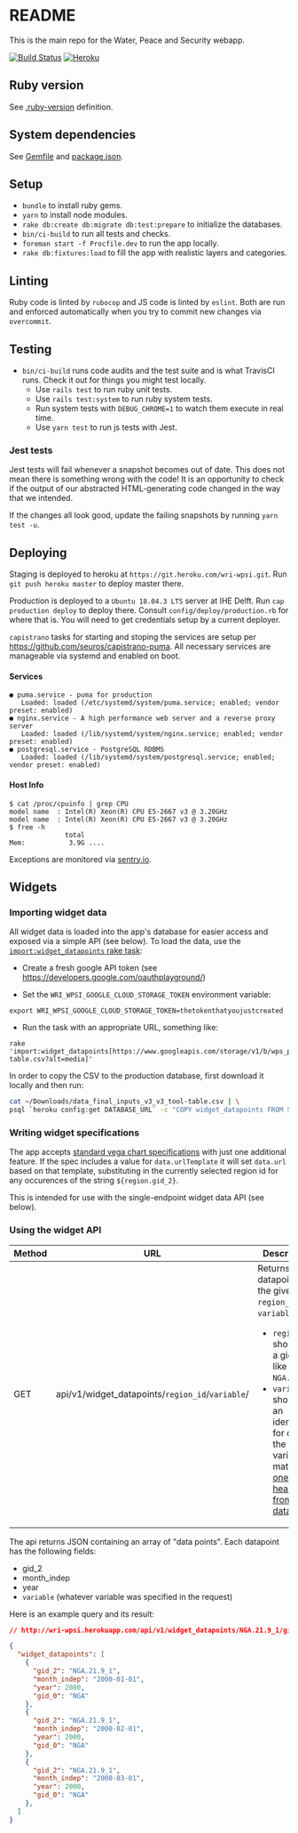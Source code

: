 # README

This is the main repo for the Water, Peace and Security webapp.

[![Build Status](https://travis-ci.com/greenriver/wri-wpsi.svg?token=EQywZqAdUXLYyppSoTji&branch=master)](https://travis-ci.com/greenriver/wri-wpsi)
[![Heroku](http://heroku-badge.herokuapp.com/?app=wri-wpsi&style=flat&svg=1)](https://dashboard.heroku.com/apps/wri-wpsi)

## Ruby version

See [.ruby-version](/.ruby-version) definition.

## System dependencies

See [Gemfile](/Gemfile) and [package.json](/package.json).

## Setup

* `bundle` to install ruby gems.
* `yarn` to install node modules.
* `rake db:create db:migrate db:test:prepare` to initialize the databases.
* `bin/ci-build` to run all tests and checks.
* `foreman start -f Procfile.dev` to run the app locally.
* `rake db:fixtures:load` to fill the app with realistic layers and categories.

## Linting

Ruby code is linted by `rubocop` and JS code is linted by `eslint`. Both are run and enforced automatically when you try to commit new changes via `overcommit`.

## Testing

* `bin/ci-build` runs code audits and the test suite and is what TravisCI runs. Check it out for things you might test locally.
  * Use `rails test` to run ruby unit tests.
  * Use `rails test:system` to run ruby system tests.
  * Run system tests with `DEBUG_CHROME=1` to watch them execute in real time.
  * Use `yarn test` to run js tests with Jest.

### Jest tests

Jest tests will fail whenever a snapshot becomes out of date. This does not mean there is something wrong with the code! It is an opportunity to check if the output of our abstracted HTML-generating code changed in the way that we intended.

If the changes all look good, update the failing snapshots by running `yarn test -u`.

## Deploying

Staging is deployed to heroku at `https://git.heroku.com/wri-wpsi.git`. Run `git push heroku master` to deploy master there.

Production is deployed to a `Ubuntu 18.04.3 LTS` server at IHE Delft. Run `cap production deploy` to deploy there. Consult
`config/deploy/production.rb` for where that is. You will need to get credentials setup by a current deployer.

`capistrano` tasks for starting and stoping the services are setup per https://github.com/seuros/capistrano-puma.  All necessary services are manageable via systemd and enabled on boot.


#### Services
```
● puma.service - puma for production
   Loaded: loaded (/etc/systemd/system/puma.service; enabled; vendor preset: enabled)
● nginx.service - A high performance web server and a reverse proxy server
   Loaded: loaded (/lib/systemd/system/nginx.service; enabled; vendor preset: enabled)
● postgresql.service - PostgreSQL RDBMS
   Loaded: loaded (/lib/systemd/system/postgresql.service; enabled; vendor preset: enabled)
```
#### Host Info
```
$ cat /proc/cpuinfo | grep CPU
model name  : Intel(R) Xeon(R) CPU E5-2667 v3 @ 3.20GHz
model name  : Intel(R) Xeon(R) CPU E5-2667 v3 @ 3.20GHz
$ free -h
              total
Mem:           3.9G ....
```

Exceptions are monitored via [sentry.io](https://sentry.io/organizations/green-river/issues/?project=1484102).

## Widgets

### Importing widget data

All widget data is loaded into the app's database for easier access and exposed via a simple API (see below). To load the data, use the [`import:widget_datapoints` rake task](/lib/tasks/import.rake):

* Create a fresh google API token (see https://developers.google.com/oauthplayground/)

* Set the `WRI_WPSI_GOOGLE_CLOUD_STORAGE_TOKEN` environment variable:

```
export WRI_WPSI_GOOGLE_CLOUD_STORAGE_TOKEN=thetokenthatyoujustcreated
```

* Run the task with an appropriate URL, something like:

```
rake 'import:widget_datapoints[https://www.googleapis.com/storage/v1/b/wps_pillar1a/o/data_final%2finputs%2fv3%2fv3_tool-table.csv?alt=media]'
```

In order to copy the CSV to the production database, first download it locally and then run:

```bash
cat ~/Downloads/data_final_inputs_v3_v3_tool-table.csv | \
psql `heroku config:get DATABASE_URL` -c "COPY widget_datapoints FROM STDIN DELIMITERS ',' CSV HEADER;"
```

### Writing widget specifications

The app accepts [standard vega chart specifications](https://vega.github.io/vega/docs/specification/) with just one additional feature. If the spec includes a value for `data.urlTemplate` it will set `data.url` based on that template, substituting in the currently selected region id for any occurences of the string `${region.gid_2}`.

This is intended for use with the single-endpoint widget data API (see below).

### Using the widget API

| Method | URL                                                  | Description
|--------|------------------------------------------------------|------------
| GET    | api/v1/widget_datapoints/`region_id`/`variable`/     | Returns all datapoints for the given `region_id` and `variable`:<ul><li>`region_id` should be a gid_2 like `NGA.21.9_1`</li><li>`variable` should be an identifier for one of the model variables, matching [one of the headers from the data csv](/db/schema.rb#L64-L138).</li></ul>

The api returns JSON containing an array of "data points". Each datapoint has the following fields:

* gid_2
* month_indep
* year
* `variable` (whatever variable was specified in the request)

Here is an example query and its result:

```JSON
// http://wri-wpsi.herokuapp.com/api/v1/widget_datapoints/NGA.21.9_1/gid_0/

{
  "widget_datapoints": [
    {
      "gid_2": "NGA.21.9_1",
      "month_indep": "2000-01-01",
      "year": 2000,
      "gid_0": "NGA"
    },
    {
      "gid_2": "NGA.21.9_1",
      "month_indep": "2000-02-01",
      "year": 2000,
      "gid_0": "NGA"
    },
    {
      "gid_2": "NGA.21.9_1",
      "month_indep": "2000-03-01",
      "year": 2000,
      "gid_0": "NGA"
    },
  ]
}
```
